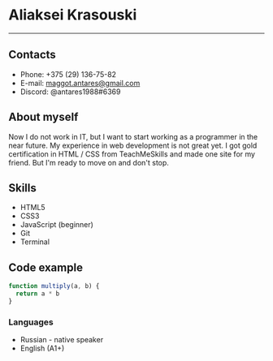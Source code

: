 # Aliaksei Krasouski

---

## Contacts

- Phone: +375 (29) 136-75-82
- E-mail: maggot.antares@gmail.com
- Discord: @antares1988#6369

## About myself

Now I do not work in IT, but I want to start working as a programmer in the near future.
My experience in web development is not great yet. I got gold certification in HTML / CSS from TeachMeSkills and made one site for my friend. But I'm ready to move on and don't stop.

## Skills

- HTML5
- CSS3
- JavaScript (beginner)
- Git
- Terminal

## Code example

```javascript
function multiply(a, b) {
  return a * b
}
```

### Languages

- Russian - native speaker
- English (A1+)
